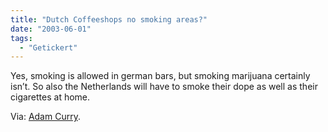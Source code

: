 ```yaml
---
title: "Dutch Coffeeshops no smoking areas?"
date: "2003-06-01"
tags:
  - "Getickert"
---
```


Yes, smoking is allowed in german bars, but smoking marijuana certainly isn’t. So also the Netherlands will have to smoke their dope as well as their cigarettes at home.

Via: [Adam Curry](http://www.blognewsnetwork.com/members/0000001/2003/05/31.html#a3721).
